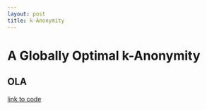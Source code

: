```yaml
---
layout: post
title: k-Anonymity
---
```


# A Globally Optimal k-Anonymity

## OLA

[link to code](https://github.com/kanonymity/axle-ola-prototype)

